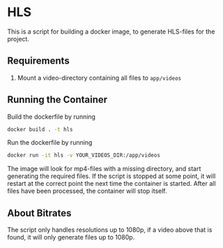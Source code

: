 # HLS

This is a script for building a docker image, to generate HLS-files for the project.

## Requirements

1. Mount a video-directory containing all files to `app/videos`

## Running the Container

Build the dockerfile by running

```bash
docker build . -t hls
```

Run the dockerfile by running

```bash
docker run -it hls -v YOUR_VIDEOS_DIR:/app/videos
```

The image will look for mp4-files with a missing directory, and start generating the required files. If the script is stopped at some point, it will restart at the correct point the next time the container is started. After all files have been processed, the container will stop itself.

## About Bitrates

The script only handles resolutions up to 1080p, if a video above that is found, it will only generate files up to 1080p.
